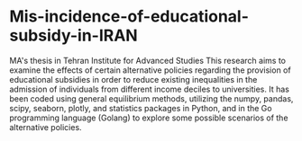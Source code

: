 # Mis-incidence-of-educational-subsidy-in-IRAN
MA's thesis in Tehran Institute for Advanced Studies
This research aims to examine the effects of certain alternative policies regarding the provision of educational subsidies in order to reduce existing inequalities in the admission of individuals from different income deciles to universities. It has been coded using general equilibrium methods, utilizing the numpy, pandas, scipy, seaborn, plotly, and statistics packages in Python, and in the Go programming language (Golang) to explore some possible scenarios of the alternative policies.
